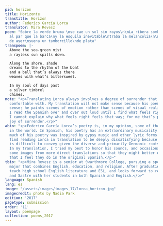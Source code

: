 ```yaml
---
pid: horizon
title: Horizonte
transtitle: Horizon
author: Federico García Lorca
translator: Mira Revesz
poem: "Sobre la verde bruma \nse cae un sol sin rayos\n\nLa ribera sombría\nSueña
  al par que la barca\ny la esquila inevitable\ntraba la melancolia\n\nEn mi alma
  de ayer\nsuena un tamborcillo\nde plata"
transpoem: |-
  Above the sea-green mist
  a rayless sun spills down.

  Along the shore, shade
  dreams to the rhythm of the boat
  and a bell that’s always there
  weaves with what’s bittersweet.

  In my soul of days past
  a silver timbrel
  chimes.
note: "<p>Translating Lorca always involves a degree of surrender that I’m not normally
  comfortable with. My translation will not make sense because his poem does not make
  sense; he paints scenes of emotion rather than scenes of visual realism. As I translate,
  I read the Spanish over and over out loud until I find what feels right in English.
  I cannot explain why what feels right feels that way; for me that’s part of the
  joy of surrender.</p>"
abio: "<p>Federico García Lorca’s poetry is, in my opinion, some of the most beautiful
  in the world. In Spanish, his poetry has an extraordinary musicality to it. Indeed,
  much of his poetry was inspired by gypsy music and other lyric forms. I normally
  find reading Lorca in translation to be deeply dissatisfying because his musicality
  is difficult to convey given the diverse and primarily Germanic roots of English.
  In my translation, I tried my best to honor his sounds, and occasionally shifted
  some images from more direct translations so that they might better evoke the emotions
  that I feel they do in the original Spanish.</p>"
tbio: "<p>Mira Revesz is a senior at Swarthmore College, pursuing a special honors
  major that combines English, education, and religion. After graduation, she will
  teach high school English literature and ESL, and looks forward to reading Lorca
  and Sastre with her students in both Spanish and English.</p>"
language: Spanish
lang: es
image: "/assets/images/images_17/lorca_horizon.jpg"
imagecredit: photo by Nadia Park
edition: '2017'
pagetype: submission
order: '11'
layout: poempage
collection: poems_2017
---
```

